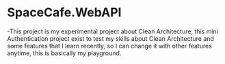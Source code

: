 # SpaceCafe.WebAPI

-This project is my experimental project about Clean Architecture, this mini Authentication project exist to test my skills about
Clean Architecture and some features that I learn recently, so I can change it with other features anytime, this is basically my 
playground.
